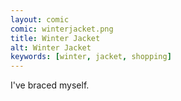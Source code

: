 ```yaml
---
layout: comic
comic: winterjacket.png
title: Winter Jacket
alt: Winter Jacket
keywords: [winter, jacket, shopping]
---
```


I've braced myself.
